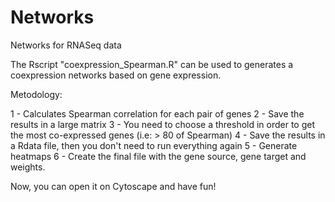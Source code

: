 # Networks
Networks for RNASeq data

The Rscript "coexpression_Spearman.R" can be used to generates a coexpression networks based on gene expression. 

Metodology: 

1 - Calculates Spearman correlation for each pair of genes
2 - Save the results in a large matrix 
3 - You need to choose a threshold in order to get the most co-expressed genes (i.e: > 80 of Spearman)
4 - Save the results in a Rdata file, then you don't need to run everything again 
5 - Generate heatmaps
6 - Create the final file with the gene source, gene target and weights. 

Now, you can open it on Cytoscape and have fun! 



